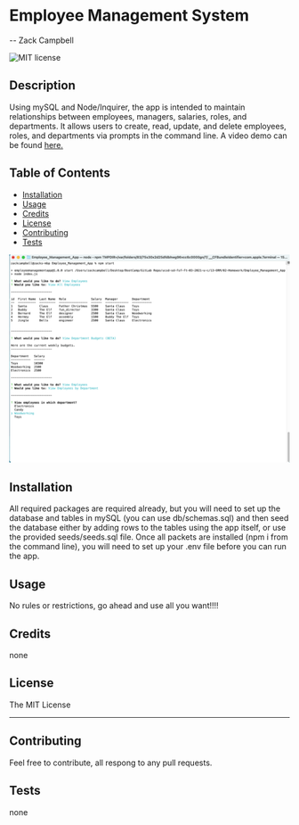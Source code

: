 # Employee Management System
  -- Zack Campbell
  
  ![MIT license](https://img.shields.io/badge/license-MIT-blue)

  ## Description
  Using mySQL and Node/Inquirer, the app is intended to maintain relationships between employees, managers, salaries, roles, and departments. It allows users to create, read, update, and delete employees, roles, and departments via prompts in the command line. A video demo can be found [here.](https://youtu.be/JCbH6MRoyHY)
  
  ## Table of Contents 
  - [Installation](#installation)
  - [Usage](#usage)
  - [Credits](#credits)
  - [License](#license)
  - [Contributing](#contributing)
  - [Tests](#tests)

  ![screenshot](images/Employee_management.png)
  
  ## Installation
  All required packages are required already, but you will need to set up the database and tables in mySQL (you can use db/schemas.sql) and then seed the database either by adding rows to the tables using the app itself, or use the provided seeds/seeds.sql file. Once all packets are installed (npm i from the command line), you will need to set up your .env file before you can run the app.
  ## Usage
  No rules or restrictions, go ahead and use all you want!!!!
  ## Credits
  none
  ## License
 The MIT License

  ---
  
  ## Contributing
  Feel free to contribute, all respong to any pull requests.
  ## Tests
  none